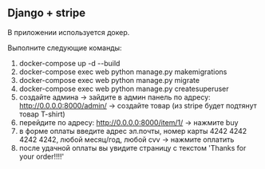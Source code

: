 ## Django + stripe

В приложении используется докер.

Выполните следующие команды:

1. docker-compose up -d --build
2. docker-compose exec web python manage.py makemigrations 
3. docker-compose exec web python manage.py migrate
4. docker-compose exec web python manage.py createsuperuser
5. создайте админа -> зайдите в админ панель по адресу: http://0.0.0.0:8000/admin/ -> создайте товар (из stripe будет подтянут товар T-shirt)
6. перейдите по адресу: http://0.0.0.0:8000/item/1/ -> нажмите buy
7. в форме оплаты введите адрес эл.почты, номер карты 4242 4242 4242 4242, любой месяц/год, любой cvv -> нажмите оплатить
8. после удачной оплаты вы увидите страницу с текстом 'Thanks for your order!!!!'

